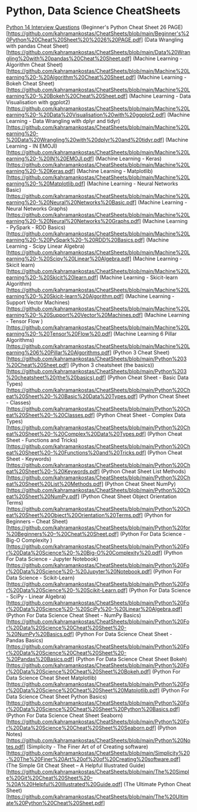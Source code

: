 # Python, Data Science CheatSheets

[Python 14 Interview Questions](https://github.com/kahramankostas/CheatSheets/blob/main/CheatSheet-Python-6-Coding-Interview-Questions-Email-Course-Ad.pdf)
(Beginner's Python Cheat Sheet  26 PAGE)[https://github.com/kahramankostas/CheatSheets/blob/main/Beginner's%20Python%20Cheat%20Sheet%20%2026%20PAGE.pdf]
(Data Wrangling with pandas Cheat Sheet)[https://github.com/kahramankostas/CheatSheets/blob/main/Data%20Wrangling%20with%20pandas%20Cheat%20Sheet.pdf]
(Machine Learning - Algorithm Cheat Sheet)[https://github.com/kahramankostas/CheatSheets/blob/main/Machine%20Learning%20-%20Algorithm%20Cheat%20Sheet.pdf]
(Machine Learning - Bokeh Cheat Sheet)[https://github.com/kahramankostas/CheatSheets/blob/main/Machine%20Learning%20-%20Bokeh%20Cheat%20Sheet.pdf]
(Machine Learning - Data Visualisation with ggplot2)[https://github.com/kahramankostas/CheatSheets/blob/main/Machine%20Learning%20-%20Data%20Visualisation%20with%20ggplot2.pdf]
(Machine Learning - Data Wrangling with dplyr and tidyr)[https://github.com/kahramankostas/CheatSheets/blob/main/Machine%20Learning%20-%20Data%20Wrangling%20with%20dplyr%20and%20tidyr.pdf]
(Machine Learning - IN EMOJI)[https://github.com/kahramankostas/CheatSheets/blob/main/Machine%20Learning%20-%20IN%20EMOJI.pdf]
(Machine Learning - Keras)[https://github.com/kahramankostas/CheatSheets/blob/main/Machine%20Learning%20-%20Keras.pdf]
(Machine Learning - Matplotlib)[https://github.com/kahramankostas/CheatSheets/blob/main/Machine%20Learning%20-%20Matplotlib.pdf]
(Machine Learning - Neural Networks Basic)[https://github.com/kahramankostas/CheatSheets/blob/main/Machine%20Learning%20-%20Neural%20Networks%20Basic.pdf]
(Machine Learning - Neural Networks Graphs)[https://github.com/kahramankostas/CheatSheets/blob/main/Machine%20Learning%20-%20Neural%20Networks%20Graphs.pdf]
(Machine Learning - PySpark - RDD Basics)[https://github.com/kahramankostas/CheatSheets/blob/main/Machine%20Learning%20-%20PySpark%20-%20RDD%20Basics.pdf]
(Machine Learning - Scipy Linear Algebra)[https://github.com/kahramankostas/CheatSheets/blob/main/Machine%20Learning%20-%20Scipy%20Linear%20Algebra.pdf]
(Machine Learning - Skicit learn)[https://github.com/kahramankostas/CheatSheets/blob/main/Machine%20Learning%20-%20Skicit%20learn.pdf]
(Machine Learning - Skicit-learn Algorithm)[https://github.com/kahramankostas/CheatSheets/blob/main/Machine%20Learning%20-%20Skicit-learn%20Algorithm.pdf]
(Machine Learning - Support Vector Machines)[https://github.com/kahramankostas/CheatSheets/blob/main/Machine%20Learning%20-%20Support%20Vector%20Machines.pdf]
(Machine Learning - Tensor Flow )[https://github.com/kahramankostas/CheatSheets/blob/main/Machine%20Learning%20-%20Tensor%20Flow%20.pdf]
(Machine Learning 6 Pillar Algorithms)[https://github.com/kahramankostas/CheatSheets/blob/main/Machine%20Learning%206%20Pillar%20Algorithms.pdf]
(Python 3 Cheat Sheet)[https://github.com/kahramankostas/CheatSheets/blob/main/Python%203%20Cheat%20Sheet.pdf]
(Python 3 cheatsheet (the basics))[https://github.com/kahramankostas/CheatSheets/blob/main/Python%203%20cheatsheet%20(the%20basics).pdf]
(Python Cheat Sheet - Basic Data Types)[https://github.com/kahramankostas/CheatSheets/blob/main/Python%20Cheat%20Sheet%20-%20Basic%20Data%20Types.pdf]
(Python Cheat Sheet - Classes)[https://github.com/kahramankostas/CheatSheets/blob/main/Python%20Cheat%20Sheet%20-%20Classes.pdf]
(Python Cheat Sheet - Complex Data Types)[https://github.com/kahramankostas/CheatSheets/blob/main/Python%20Cheat%20Sheet%20-%20Complex%20Data%20Types.pdf]
(Python Cheat Sheet - Functions and Tricks)[https://github.com/kahramankostas/CheatSheets/blob/main/Python%20Cheat%20Sheet%20-%20Functions%20and%20Tricks.pdf]
(Python Cheat Sheet - Keywords)[https://github.com/kahramankostas/CheatSheets/blob/main/Python%20Cheat%20Sheet%20-%20Keywords.pdf]
(Python Cheat Sheet List Methods)[https://github.com/kahramankostas/CheatSheets/blob/main/Python%20Cheat%20Sheet%20List%20Methods.pdf]
(Python Cheat Sheet NumPy)[https://github.com/kahramankostas/CheatSheets/blob/main/Python%20Cheat%20Sheet%20NumPy.pdf]
(Python Cheat Sheet Object Orientation Terms)[https://github.com/kahramankostas/CheatSheets/blob/main/Python%20Cheat%20Sheet%20Object%20Orientation%20Terms.pdf]
(Python for Beginners – Cheat Sheet)[https://github.com/kahramankostas/CheatSheets/blob/main/Python%20for%20Beginners%20–%20Cheat%20Sheet.pdf]
(Python For Data Science - Big-O Complexity )[https://github.com/kahramankostas/CheatSheets/blob/main/Python%20For%20Data%20Science%20-%20Big-O%20Complexity%20.pdf]
(Python For Data Science - Jupyter Notebook)[https://github.com/kahramankostas/CheatSheets/blob/main/Python%20For%20Data%20Science%20-%20Jupyter%20Notebook.pdf]
(Python For Data Science - Scikit-Learn)[https://github.com/kahramankostas/CheatSheets/blob/main/Python%20For%20Data%20Science%20-%20Scikit-Learn.pdf]
(Python For Data Science - SciPy - Linear Algebra)[https://github.com/kahramankostas/CheatSheets/blob/main/Python%20For%20Data%20Science%20-%20SciPy%20-%20Linear%20Algebra.pdf]
(Python For Data Science Cheat Sheet - NumPy Basics)[https://github.com/kahramankostas/CheatSheets/blob/main/Python%20For%20Data%20Science%20Cheat%20Sheet%20-%20NumPy%20Basics.pdf]
(Python For Data Science Cheat Sheet - Pandas Basics)[https://github.com/kahramankostas/CheatSheets/blob/main/Python%20For%20Data%20Science%20Cheat%20Sheet%20-%20Pandas%20Basics.pdf]
(Python For Data Science Cheat Sheet Bokeh)[https://github.com/kahramankostas/CheatSheets/blob/main/Python%20For%20Data%20Science%20Cheat%20Sheet%20Bokeh.pdf]
(Python For Data Science Cheat Sheet Matplotlib)[https://github.com/kahramankostas/CheatSheets/blob/main/Python%20For%20Data%20Science%20Cheat%20Sheet%20Matplotlib.pdf]
(Python For Data Science Cheat Sheet Python Basics)[https://github.com/kahramankostas/CheatSheets/blob/main/Python%20For%20Data%20Science%20Cheat%20Sheet%20Python%20Basics.pdf]
(Python For Data Science Cheat Sheet Seaborn)[https://github.com/kahramankostas/CheatSheets/blob/main/Python%20For%20Data%20Science%20Cheat%20Sheet%20Seaborn.pdf]
(Python Notes)[https://github.com/kahramankostas/CheatSheets/blob/main/Python%20Notes.pdf]
(Simplicity - The Finer Art of of Creating software)[https://github.com/kahramankostas/CheatSheets/blob/main/Simplicity%20-%20The%20Finer%20Art%20of%20of%20Creating%20software.pdf]
(The Simple Git Cheat Sheet – A Helpful Illustrated Guide)[https://github.com/kahramankostas/CheatSheets/blob/main/The%20Simple%20Git%20Cheat%20Sheet%20–%20A%20Helpful%20Illustrated%20Guide.pdf]
(The Ultimate Python Cheat Sheet)[https://github.com/kahramankostas/CheatSheets/blob/main/The%20Ultimate%20Python%20Cheat%20Sheet.pdf]

